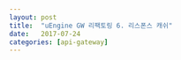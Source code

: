 ```yaml
---
layout: post
title:  "uEngine GW 리팩토링 6. 리스폰스 캐쉬"
date:   2017-07-24
categories: [api-gateway]
---
```





